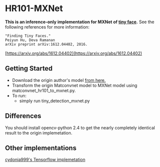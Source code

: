 # HR101-MXNet
**This is an inference-only implementation for MXNet of [tiny face](https://github.com/peiyunh/tiny).**
See the following references for more information:
```
"Finding Tiny Faces."
Peiyun Hu, Deva Ramanan
arXiv preprint arXiv:1612.04402, 2016.
```
[https://arxiv.org/abs/1612.04402](https://arxiv.org/abs/1612.04402)

## Getting Started
  * Download the origin author's model [from here.](https://www.cs.cmu.edu/~peiyunh/tiny/hr_res101.mat)
  * Transform the origin Matconvnet model to MXNet model using matconvnet_hr101_to_mxnet.py.
  * To run:
    * simply run tiny_detection_mxnet.py

## Differences
  You should install opencv-python 2.4 to get the nearly completely identical result to the origin implemetation.

## Other implementations
[cydonia999's Tensorflow implemetation](https://github.com/cydonia999/Tiny_Faces_in_Tensorflow)
